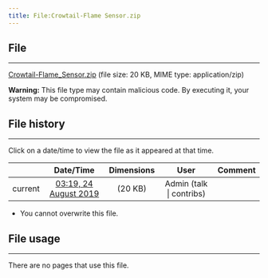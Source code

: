 ```yaml
---
title: File:Crowtail-Flame Sensor.zip
---
```


## File
--------

[Crowtail-Flame_Sensor.zip](https://wiki.elecrow.com/images/9/91/Crowtail-Flame_Sensor.zip) (file size: 20 KB, MIME type: application/zip)

**Warning:** This file type may contain malicious code. By executing it, your system may be compromised.

## File history
--------

Click on a date/time to view the file as it appeared at that time.

|         |                          Date/Time                           | Dimensions  |                             User                             | Comment |
| :-----: | :----------------------------------------------------------: | :---------: | :----------------------------------------------------------: | :-----: |
| current | [03:19, 24 August 2019](https://wiki.elecrow.com/images/9/91/Crowtail-Flame_Sensor.zip) | (20 KB) | Admin (talk \| contribs) |         |

- You cannot overwrite this file.

## File usage
--------

There are no pages that use this file.
